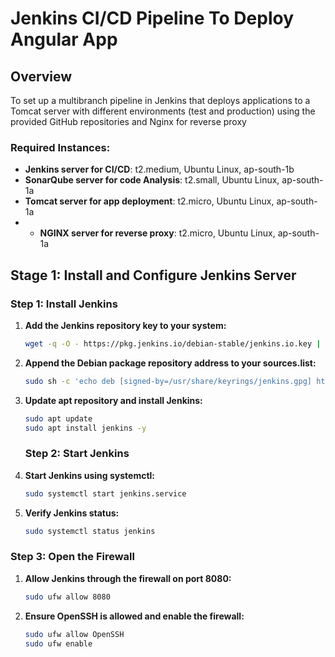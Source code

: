 # Jenkins CI/CD Pipeline To Deploy Angular App

## Overview
To set up a multibranch pipeline in Jenkins that deploys applications to a Tomcat server with different environments (test and production) using the provided GitHub repositories and Nginx for reverse proxy

### Required Instances:
- **Jenkins server for CI/CD**: t2.medium, Ubuntu Linux, ap-south-1b
- **SonarQube server for code Analysis**: t2.small, Ubuntu Linux, ap-south-1a
- **Tomcat server for app deployment**: t2.micro, Ubuntu Linux, ap-south-1a
- - **NGINX server for reverse proxy**: t2.micro, Ubuntu Linux, ap-south-1a


## Stage 1: Install and Configure Jenkins Server

### Step 1: Install Jenkins

1. **Add the Jenkins repository key to your system:**
    ```sh
    wget -q -O - https://pkg.jenkins.io/debian-stable/jenkins.io.key | sudo gpg --dearmor -o /usr/share/keyrings/jenkins.gpg
    ```

2. **Append the Debian package repository address to your sources.list:**
    ```sh
    sudo sh -c 'echo deb [signed-by=/usr/share/keyrings/jenkins.gpg] http://pkg.jenkins.io/debian-stable binary/ > /etc/apt/sources.list.d/jenkins.list'
    ```

3. **Update apt repository and install Jenkins:**
    ```sh
    sudo apt update
    sudo apt install jenkins -y
    ```
    ### Step 2: Start Jenkins

1. **Start Jenkins using systemctl:**
    ```sh
    sudo systemctl start jenkins.service
    ```

2. **Verify Jenkins status:**
    ```sh
    sudo systemctl status jenkins
    ```

### Step 3: Open the Firewall

1. **Allow Jenkins through the firewall on port 8080:**
    ```sh
    sudo ufw allow 8080
    ```

2. **Ensure OpenSSH is allowed and enable the firewall:**
    ```sh
    sudo ufw allow OpenSSH
    sudo ufw enable
    ```
